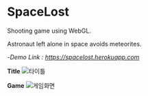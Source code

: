 # SpaceLost
Shooting game using WebGL.

Astronaut left alone in space avoids meteorites.

-*Demo Link : https://spacelost.herokuapp.com*

**Title**
![타이틀](https://user-images.githubusercontent.com/77625823/141467294-07d7b1d6-fd01-4213-9157-e83d0f4375a3.JPG)

**Game**
![게임화면](https://user-images.githubusercontent.com/77625823/141466977-aef402f1-fa3b-4d89-a2f7-ba08f5991f3f.JPG)

